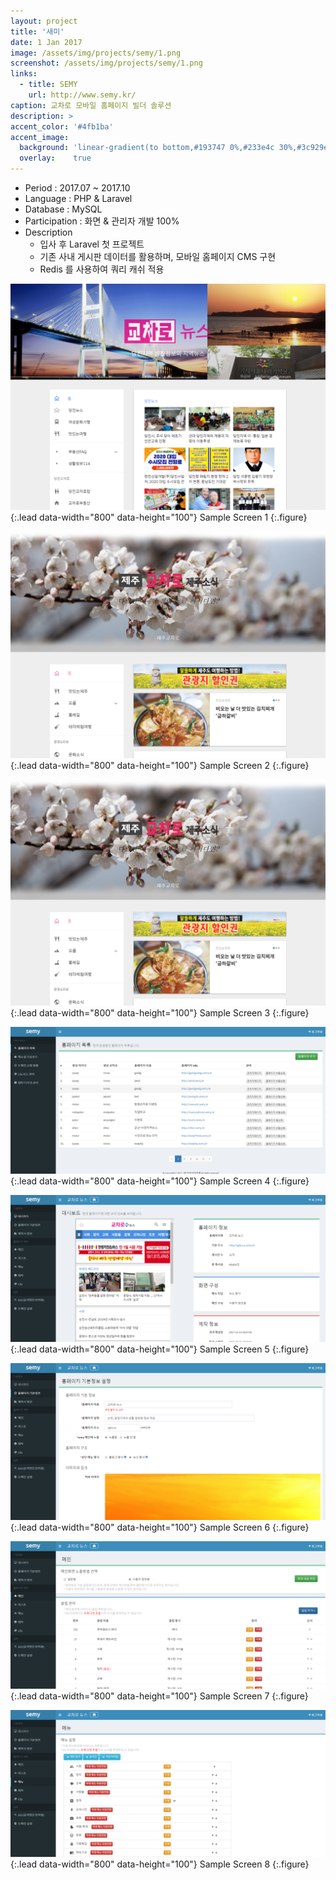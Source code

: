 ```yaml
---
layout: project
title: '새미'
date: 1 Jan 2017
image: /assets/img/projects/semy/1.png
screenshot: /assets/img/projects/semy/1.png
links:
  - title: SEMY
    url: http://www.semy.kr/
caption: 교차로 모바일 홈페이지 빌더 솔루션
description: >
accent_color: '#4fb1ba'
accent_image:
  background: 'linear-gradient(to bottom,#193747 0%,#233e4c 30%,#3c929e 50%,#d5d5d4 70%,#cdccc8 100%)'
  overlay:    true
---
```


* Period : 2017.07 ~ 2017.10
* Language : PHP & Laravel
* Database : MySQL
* Participation : 화면 & 관리자 개발 100%
* Description
  * 입사 후 Laravel 첫 프로젝트
  * 기존 사내 게시판 데이터를 활용하며, 모바일 홈페이지 CMS 구현
  * Redis 를 사용하여 쿼리 캐쉬 적용

![Full-width image](/assets/img/projects/semy/2.png){:.lead data-width="800" data-height="100"}
Sample Screen 1
{:.figure}

![Full-width image](/assets/img/projects/semy/3.png){:.lead data-width="800" data-height="100"}
Sample Screen 2
{:.figure}

![Full-width image](/assets/img/projects/semy/3.png){:.lead data-width="800" data-height="100"}
Sample Screen 3
{:.figure}

![Full-width image](/assets/img/projects/semy/4.png){:.lead data-width="800" data-height="100"}
Sample Screen 4
{:.figure}

![Full-width image](/assets/img/projects/semy/5.png){:.lead data-width="800" data-height="100"}
Sample Screen 5
{:.figure}

![Full-width image](/assets/img/projects/semy/6.png){:.lead data-width="800" data-height="100"}
Sample Screen 6
{:.figure}

![Full-width image](/assets/img/projects/semy/7.png){:.lead data-width="800" data-height="100"}
Sample Screen 7
{:.figure}

![Full-width image](/assets/img/projects/semy/8.png){:.lead data-width="800" data-height="100"}
Sample Screen 8
{:.figure}




